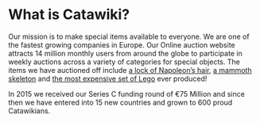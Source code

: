 # What is Catawiki?

Our mission is to make special items available to everyone. We are one of the fastest growing companies in Europe. Our Online 
auction website attracts 14 million monthly users from around the globe to participate in weekly auctions across a
variety of categories for special objects. The items we have auctioned off include [a lock of Napoleon’s hair](https://auction.catawiki.com/kavels/1685179-paraphernalia-authentic-hair-napoleon-bonaparte), [a mammoth 
skeleton](https://auction.catawiki.com/kavels/6325173-complete-skeleton-of-a-woolly-mammoth-mammuthus-primigenius-5-5-metres-long-3-2-metres-high) and [the most expensive set of Lego](https://auction.catawiki.com/kavels/12469647-star-wars-ucs-10179-millennium-falcon) ever produced!

In 2015 we received our Series C funding round of €75 Million and since then we have entered into 15 new countries and 
grown to 600 proud Catawikians. 
